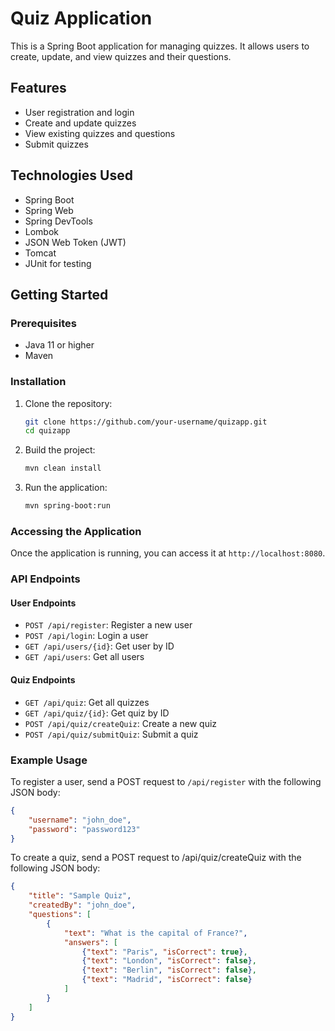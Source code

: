 # Quiz Application

This is a Spring Boot application for managing quizzes. It allows users to create, update, and view quizzes and their questions.

## Features

- User registration and login
- Create and update quizzes
- View existing quizzes and questions
- Submit quizzes

## Technologies Used

- Spring Boot
- Spring Web
- Spring DevTools
- Lombok
- JSON Web Token (JWT)
- Tomcat
- JUnit for testing

## Getting Started

### Prerequisites

- Java 11 or higher
- Maven

### Installation

1. Clone the repository:
    ```sh
    git clone https://github.com/your-username/quizapp.git
    cd quizapp
    ```

2. Build the project:
    ```sh
    mvn clean install
    ```

3. Run the application:
    ```sh
    mvn spring-boot:run
    ```

### Accessing the Application

Once the application is running, you can access it at `http://localhost:8080`.

### API Endpoints

#### User Endpoints

- `POST /api/register`: Register a new user
- `POST /api/login`: Login a user
- `GET /api/users/{id}`: Get user by ID
- `GET /api/users`: Get all users

#### Quiz Endpoints

- `GET /api/quiz`: Get all quizzes
- `GET /api/quiz/{id}`: Get quiz by ID
- `POST /api/quiz/createQuiz`: Create a new quiz
- `POST /api/quiz/submitQuiz`: Submit a quiz

### Example Usage

To register a user, send a POST request to `/api/register` with the following JSON body:
```json
{
    "username": "john_doe",
    "password": "password123"
}
```
To create a quiz, send a POST request to /api/quiz/createQuiz with the following JSON body:
```json
{
    "title": "Sample Quiz",
    "createdBy": "john_doe",
    "questions": [
        {
            "text": "What is the capital of France?",
            "answers": [
                {"text": "Paris", "isCorrect": true},
                {"text": "London", "isCorrect": false},
                {"text": "Berlin", "isCorrect": false},
                {"text": "Madrid", "isCorrect": false}
            ]
        }
    ]
}
```
